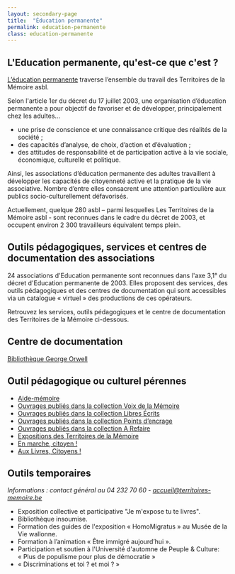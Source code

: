 ```yaml
---
layout: secondary-page
title:  "Éducation permanente"
permalink: education-permanente
class: education-permanente
---
```


<div class="page-section__content limited" markdown="1">

## L'Education permanente, qu'est-ce que c'est&nbsp;?

[L’éducation permanente](http://www.educationpermanente.cfwb.be/) traverse l’ensemble du travail des Territoires de la Mémoire asbl.

Selon l'article 1er du décret du 17 juillet 2003, une organisation d’éducation permanente a pour objectif de favoriser et de développer, principalement chez les adultes...

- une prise de conscience et une connaissance critique des réalités de la société ;
- des capacités d’analyse, de choix, d’action et d’évaluation ;
- des attitudes de responsabilité et de participation active à la vie sociale, économique, culturelle et politique.

Ainsi, les associations d’éducation permanente des adultes travaillent à développer les capacités de citoyenneté active et la pratique de la vie associative. Nombre d’entre elles consacrent une attention particulière aux publics socio-culturellement défavorisés.

Actuellement, quelque 280 asbl – parmi lesquelles Les Territoires de la Mémoire asbl - sont reconnues dans le cadre du décret de 2003, et occupent environ 2 300 travailleurs équivalent temps plein.

## Outils pédagogiques, services et centres de documentation des associations 

24 associations d'Education permanente sont reconnues dans l'axe 3,1° du décret d'Education permanente de 2003. Elles proposent des services, des outils pédagogiques et des centres de documentation qui sont accessibles via un catalogue «&nbsp;virtuel&nbsp;» des productions de ces opérateurs.

Retrouvez les services, outils pédagogiques et le centre de documentation des Territoires de la Mémoire ci-dessous.

## Centre de documentation 	

[Bibliothèque George Orwell](/bibliotheque/)

## Outil pédagogique ou culturel pérennes

- [Aide-mémoire](/archives-aide-memoire)
- [Ouvrages publiés dans la collection Voix de la Mémoire](/editions/#collection-voix-de-la-memoire)
- [Ouvrages publiés dans la collection Libres Écrits](/editions/#collection-libres-ecrits)
- [Ouvrages publiés dans la collection Points d’encrage](/editions/#collection-points-d-encrage)
- [Ouvrages publiés dans la collection A Refaire](/editions/#collection-a-refaire)
- [Expositions des Territoires de la Mémoire](/eduquer/#expositions-itinerantes)
- [En marche, citoyen !](/reseau/#en-marche-citoyen)
- [Aux Livres, Citoyens !](/aux-livres-citoyens)

## Outils temporaires

_Informations : contact général au 04 232 70 60 - [accueil@territoires-memoire.be](mailto:accueil@territoires-memoire.be)_

- Exposition collective et participative "Je m'expose tu te livres".
- Bibliothèque insoumise.
- Formation des guides de l'exposition «&nbsp;HomoMigratus&nbsp;» au Musée de la Vie wallonne.
- Formation à l’animation «&nbsp;Être immigré aujourd’hui&nbsp;».
- Participation et soutien à l'Université d'automne de Peuple & Culture: «&nbsp;Plus de populisme pour plus de démocratie&nbsp;»
- «&nbsp;Discriminations et toi&nbsp;? et moi&nbsp;?&nbsp;»

</div>